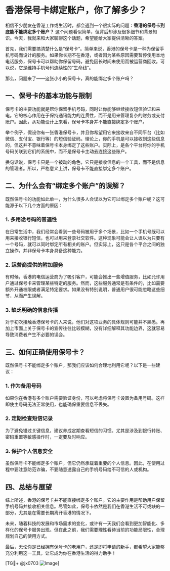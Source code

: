 # 香港保号卡绑定账户，你了解多少？

相信不少朋友在香港工作或生活时，都会遇到一个很实际的问题：**香港的保号卡到底能不能绑定多个账户？** 这个问题看似简单，但背后却涉及很多细节和背景知识。今天，我就来和大家聊聊这个话题，希望能给大家提供清晰的答案。

首先，我们需要搞清楚什么是“保号卡”。简单来说，香港的保号卡是一种为保留手机号码而设计的服务。如果你长期不在香港，或者因为某些原因需要暂停使用本地电话服务，保号卡可以帮助你保留号码，避免因长时间未使用而被运营商回收。可以说，它是维持手机号码连续性的“生命线”。

那么，问题来了——这张小小的保号卡，真的能绑定多个账户吗？

## 一、保号卡的基本功能与限制

保号卡的主要功能就是帮你保留手机号码，同时让你能够继续接收短信验证和来电。它的核心作用在于保持通讯能力的连贯性，而不是用来管理复杂的财务或支付账户。因此，从功能设计上来看，保号卡本身并不能直接绑定多个账户。

举个例子，假设你有一张香港保号卡，并且你希望用它来接收来自不同平台（比如微信、支付宝、银行等）的短信验证码。理论上，你的手机是可以接收到这些信息的，但这并不意味着保号卡本身绑定了这些账户。实际上，是各个平台将你的手机号码关联到它们的系统中，而不是保号卡主动去连接这些账户。

换句话说，保号卡只是一个被动的角色，它只是接收信息的一个工具，而不是信息的管理者。所以，严格意义上讲，保号卡不能直接绑定多个账户。

## 二、为什么会有“绑定多个账户”的误解？

既然保号卡的功能如此单一，为什么很多人会误以为它可以绑定多个账户呢？这可能源于以下几个方面的原因：

### 1. **多用途号码的普遍性**
在日常生活中，我们经常会看到一些号码被用于多个场景，比如一个手机号既可以用来接收银行短信，也可以用来登录社交软件。这种现象可能会让人误以为只要有一个号码，就可以同时绑定所有相关的账户。但实际上，这只是各个平台之间的独立操作，并非保号卡本身具备这种能力。

### 2. **运营商提供的附加服务**
有时候，香港的电信运营商为了吸引客户，可能会推出一些增值服务，比如允许用户通过保号卡来管理某些特定的服务。然而，这些服务通常是有条件的，比如需要额外开通权限或者满足特定要求。如果没有特别说明，普通用户很可能忽略这些细节，从而产生误解。

### 3. **缺乏明确的信息传播**
对于初次接触香港保号卡的人来说，他们对这项业务的具体规则可能并不熟悉。再加上市面上关于保号卡的宣传往往比较模糊，没有详细解释其功能边界，这就容易导致消费者产生不必要的误会。

## 三、如何正确使用保号卡？

既然保号卡不能绑定多个账户，那我们应该如何合理地利用它呢？以下是一些建议：

### 1. **作为备用号码**
如果你在香港有多个账户需要验证身份，可以考虑将保号卡设置为备用号码。这样即使主号码无法正常使用，也能确保重要信息不丢失。

### 2. **定期检查短信记录**
为了避免错过关键信息，建议养成定期查看短信的习惯。尤其是涉及到银行转账、密码重置等敏感操作时，一定要及时响应。

### 3. **保护个人信息安全**
虽然保号卡不能绑定多个账户，但它仍然承载着重要的个人信息。因此，在使用过程中要注意防范诈骗，不要随意透露自己的手机号码给不可信的人或机构。

## 四、总结与展望

综上所述，香港的保号卡并不能直接绑定多个账户。它的主要作用是帮助用户保留手机号码并接收相关信息。尽管如此，保号卡依然是我们在香港生活不可或缺的一部分，尤其是在需要长期离开香港的情况下。

未来，随着科技的发展和市场需求的变化，或许有一天我们会看到更加智能化、多样化的保号卡服务出现。但在此之前，我们需要理性看待当前的功能局限性，合理规划自己的使用方式。

最后，无论你是已经拥有保号卡的老用户，还是即将申请的新手，都希望大家能够充分利用这一工具，让它成为你在香港生活的得力助手！

[TG💪+ @jx0703 ![Image](https://github.com/user-attachments/assets/dbca1d08-cadb-493c-b0ec-ad6f7a83f270)]